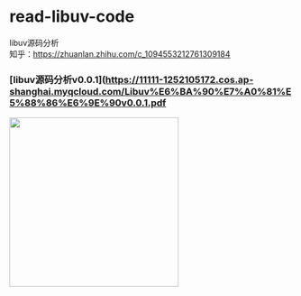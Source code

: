 # read-libuv-code
libuv源码分析
<br/>
知乎：https://zhuanlan.zhihu.com/c_1094553212761309184

### [libuv源码分析v0.0.1](https://11111-1252105172.cos.ap-shanghai.myqcloud.com/Libuv%E6%BA%90%E7%A0%81%E5%88%86%E6%9E%90v0.0.1.pdf
<img src="https://img-blog.csdnimg.cn/20200721120248775.png?x-oss-process=image/watermark,type_ZmFuZ3poZW5naGVpdGk,shadow_10,text_aHR0cHM6Ly9ibG9nLmNzZG4ubmV0L1RIRUFOQVJLSA==,size_16,color_FFFFFF,t_70" alt="" width="300" height="300" align="bottom" />
